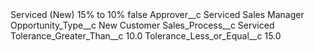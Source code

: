 <?xml version="1.0" encoding="UTF-8"?>
<CustomMetadata xmlns="http://soap.sforce.com/2006/04/metadata" xmlns:xsi="http://www.w3.org/2001/XMLSchema-instance" xmlns:xsd="http://www.w3.org/2001/XMLSchema">
    <label>Serviced (New) 15% to 10%</label>
    <protected>false</protected>
    <values>
        <field>Approver__c</field>
        <value xsi:type="xsd:string">Serviced Sales Manager</value>
    </values>
    <values>
        <field>Opportunity_Type__c</field>
        <value xsi:type="xsd:string">New Customer</value>
    </values>
    <values>
        <field>Sales_Process__c</field>
        <value xsi:type="xsd:string">Serviced</value>
    </values>
    <values>
        <field>Tolerance_Greater_Than__c</field>
        <value xsi:type="xsd:double">10.0</value>
    </values>
    <values>
        <field>Tolerance_Less_or_Equal__c</field>
        <value xsi:type="xsd:double">15.0</value>
    </values>
</CustomMetadata>
